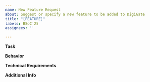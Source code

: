 ```yaml
---
name: New Feature Request
about: Suggest or specify a new feature to be added to DigiGate
title: "[FEATURE]"
labels: BSoC'25
assignees: ''

---
```


**Task**

**Behavior**

**Technical Requirements**

**Additional Info**
